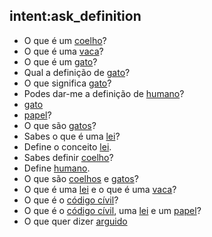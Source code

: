  ## intent:ask_definition
- O que é um [coelho](concept)?
- O que é uma [vaca](concept)?
- O que é um [gato](concept)?
- Qual a definição de [gato](concept)?
- O que significa [gato](concept)?
- Podes dar-me a definição de [humano](concept)?
- [gato](concept)
- [papel](concept)?
- O que são [gatos](concept)?
- Sabes o que é uma [lei](concept)?
- Define o conceito [lei](concept).
- Sabes definir [coelho](concept)?
- Define [humano](concept).
- O que são [coelhos](concept) e [gatos](concept)?
- O que é uma [lei](concept) e o que é uma [vaca](concept)?
- O que é o [código cívil](concept)?
- O que é o [código cívil](concept), uma [lei](concept) e um [papel](concept)?
- O que quer dizer [arguido](concept)